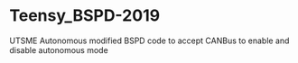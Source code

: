 # Teensy_BSPD-2019

UTSME Autonomous modified BSPD code to accept CANBus to enable and disable autonomous mode
